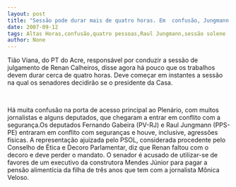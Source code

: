 ```yaml
---
layout: post
title: "Sessão pode durar mais de quatro horas. Em  confusão, Jungmann e Gabeira trocam sopapos com seguranças"
date: 2007-09-12
tags: Altas Horas,confusão,quatro pessoas,Raul Jungmann,sessão solene
author: None
---
```

Ti&atilde;o Viana, do PT do Acre, respons&aacute;vel por conduzir a sess&atilde;o de julgamento de Renan Calheiros, disse agora h&aacute; pouco que os trabalhos devem durar cerca de quatro horas.
Deve come&ccedil;ar em instantes a sess&atilde;o na qual os senadores decidir&atilde;o se o presidente da Casa. 

&nbsp;

H&aacute; muita confus&atilde;o na porta de acesso principal ao Plen&aacute;rio, com muitos jornalistas e alguns deputados, que chegaram a entrar em conflito com a seguran&ccedil;a.Os deputados Fernando Gabeira (PV-RJ) e Raul Jungmann (PPS-PE) entraram em conflito com seguran&ccedil;as e houve, inclusive, agress&otilde;es f&iacute;sicas.
A representa&ccedil;&atilde;o ajuizada pelo PSOL, considerada procedente pelo Conselho de &Eacute;tica e Decoro Parlamentar, diz que Renan faltou com o decoro e deve perder o mandato. O senador &eacute; acusado de utilizar-se de favores de um executivo da construtora Mendes J&uacute;nior para pagar a pens&atilde;o aliment&iacute;cia da filha de tr&ecirc;s anos que tem com a jornalista M&ocirc;nica Veloso. 